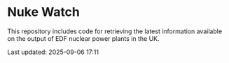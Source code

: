 # Nuke Watch

This repository includes code for retrieving the latest information available on the output of EDF nuclear power plants in the UK.

Last updated: 2025-09-06 17:11